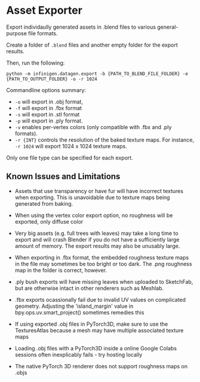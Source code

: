 
# Asset Exporter

Export individaully generated assets in .blend files to various general-purpose file formats.

Create a folder of ```.blend``` files and another empty folder for the export results.

Then, run the following:
```
python -m infinigen.datagen.export -b {PATH_TO_BLEND_FILE_FOLDER} -e {PATH_TO_OUTPUT_FOLDER} -o -r 1024
```

Commandline options summary:
- ```-o``` will export in .obj format, 
- ```-f``` will export in .fbx format
- ```-s``` will export in .stl format
- ```-p``` will export in .ply format. 
- ```-v``` enables per-vertex colors (only compatible with .fbx and .ply formats). 
- ```-r {INT}``` controls the resolution of the baked texture maps. For instance, ```-r 1024``` will export 1024 x 1024 texture maps.

Only one file type can be specified for each export.

## Known Issues and Limitations

* Assets that use transparency or have fur will have incorrect textures when exporting. This is unavoidable due to texture maps being generated from baking.

* When using the vertex color export option, no roughness will be exported, only diffuse color

* Very big assets (e.g. full trees with leaves) may take a long time to export and will crash Blender if you do not have a sufficiently large amount of memory. The export results may also be unusably large.

* When exporting in .fbx format, the embedded roughness texture maps in the file may sometimes be too bright or too dark. The .png roughness map in the folder is correct, however.

* .ply bush exports will have missing leaves when uploaded to SketchFab, but are otherwise intact in other renderers such as Meshlab.

* .fbx exports ocassionally fail due to invalid UV values on complicated geometry. Adjusting the 'island_margin' value in bpy.ops.uv.smart_project() sometimes remedies this

* If using exported .obj files in PyTorch3D, make sure to use the TexturesAtlas because a mesh may have multiple associated texture maps

* Loading .obj files with a PyTorch3D inside a online Google Colabs sessions often inexplicably fails - try hosting locally

* The native PyTorch 3D renderer does not support roughness maps on .objs





